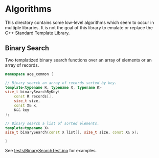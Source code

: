 # Algorithms

This directory contains some low-level algorithms which seem to occur in
multiple libraries. It is not the goal of this library to emulate or replace the
C++ Standard Template Library.

## Binary Search

Two templatized binary search functions over an array of elements or an array of
records.

```C++
namespace ace_common {

// Binary search an array of records sorted by key.
template<typename R, typename X, typename K>
size_t binarySearchByKey(
    const R records[],
    size_t size,
    const X& x,
    K&& key
);

// Binary search a list of sorted elements.
template<typename X>
size_t binarySearch(const X list[], size_t size, const X& x);

}
```

See [tests/BinarySearchTest.ino](../../tests/BinarySearchTest/) for examples.
